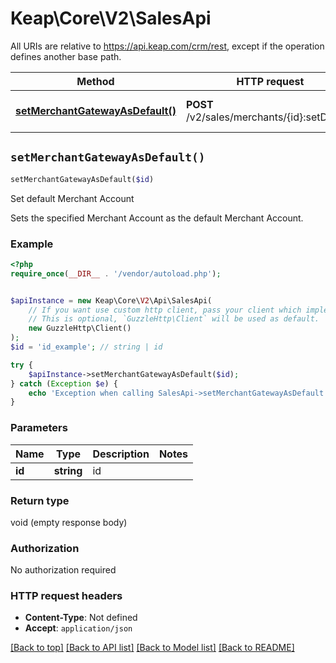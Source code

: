 # Keap\Core\V2\SalesApi

All URIs are relative to https://api.keap.com/crm/rest, except if the operation defines another base path.

| Method | HTTP request | Description |
| ------------- | ------------- | ------------- |
| [**setMerchantGatewayAsDefault()**](SalesApi.md#setMerchantGatewayAsDefault) | **POST** /v2/sales/merchants/{id}:setDefault | Set default Merchant Account |


## `setMerchantGatewayAsDefault()`

```php
setMerchantGatewayAsDefault($id)
```

Set default Merchant Account

Sets the specified Merchant Account as the default Merchant Account.

### Example

```php
<?php
require_once(__DIR__ . '/vendor/autoload.php');


$apiInstance = new Keap\Core\V2\Api\SalesApi(
    // If you want use custom http client, pass your client which implements `GuzzleHttp\ClientInterface`.
    // This is optional, `GuzzleHttp\Client` will be used as default.
    new GuzzleHttp\Client()
);
$id = 'id_example'; // string | id

try {
    $apiInstance->setMerchantGatewayAsDefault($id);
} catch (Exception $e) {
    echo 'Exception when calling SalesApi->setMerchantGatewayAsDefault: ', $e->getMessage(), PHP_EOL;
}
```

### Parameters

| Name | Type | Description  | Notes |
| ------------- | ------------- | ------------- | ------------- |
| **id** | **string**| id | |

### Return type

void (empty response body)

### Authorization

No authorization required

### HTTP request headers

- **Content-Type**: Not defined
- **Accept**: `application/json`

[[Back to top]](#) [[Back to API list]](../../README.md#endpoints)
[[Back to Model list]](../../README.md#models)
[[Back to README]](../../README.md)
